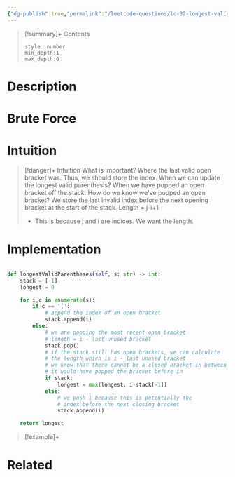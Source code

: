 ```yaml
---
{"dg-publish":true,"permalink":"/leetcode-questions/lc-32-longest-valid-parentheses/","title":"LC 32. Longest Valid Parentheses","tags":["lc-hard","stack"]}
---
```



>[!summary]+ Contents
>```toc
>style: number
>min_depth:1
>max_depth:6
>```

# Description

# Brute Force
# Intuition

>[!danger]+ Intuition
>What is important? Where the last valid open bracket was.
>Thus, we should store the index.
>When we can update the longest valid parenthesis?
>When we have popped an open bracket off the stack.
>How do we know we've popped an open bracket?
>We store the last invalid index before the next opening bracket at the start of the stack.
>Length = j-i+1
>- This is because j and i are indices. We want the length. 

# Implementation
```python

def longestValidParentheses(self, s: str) -> int:
	stack = [-1]
	longest = 0

	for i,c in enumerate(s):
		if c == '(':
			# append the index of an open bracket
			stack.append(i)
		else:
			# we are popping the most recent open bracket
			# length = i - last unused bracket
			stack.pop()
			# if the stack still has open brackets, we can calculate 
			# the length which is i - last unused bracket
			# we know that there cannot be a closed bracket in between because
			# it would have popped the bracket before in
			if stack:
				longest = max(longest, i-stack[-1])
			else:
				# we push i because this is potentially the 
				# index before the next closing bracket
				stack.append(i)

	return longest
```

>[!example]+ 


# Related

